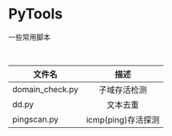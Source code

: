 # PyTools
一些常用脚本  
  
<br/>

| 文件名           | 描述            |  
| -------------   | :-------------: |
| domain_check.py | 子域存活检测      |  
| dd.py           | 文本去重         |
| pingscan.py     | icmp(ping)存活探测|

